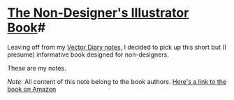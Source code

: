 # [The Non-Designer's Illustrator Book](http://www.amazon.com/Non-Designers-Illustrator-Book-Robin-Williams/dp/0321772873/ref=sr_1_1?ie=UTF8&qid=1328994473&sr=8-1)#
Leaving off from my [Vector Diary
notes](https://github.com/dekom/scripts/blob/master/adobe_illustrator/tutorial_notes.markdown),
I decided to pick up this short but (I presume) informative book
designed for non-designers.

These are my notes.

*Note*: All content of this note belong to the book authors.
[Here's a link to the book on
Amazon](http://www.amazon.com/Non-Designers-Illustrator-Book-Robin-Williams/dp/0321772873/ref=sr_1_1?ie=UTF8&qid=1328994473&sr=8-1)

## 
